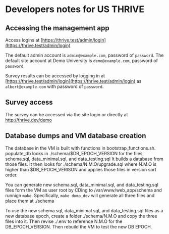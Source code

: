 # Developers notes for US THRIVE

## Accessing the management app

Access logins at [https://thrive.test/admin/login](https://thrive.test/admin/login)

The default admin account is `admin@example.com`, password of `password`.
The default site account at Demo University is `demo@example.com`, password of `password`.

Survey results can be accessed by logging in at [https://thrive.test/admin/login](https://thrive.test/admin/login) as `albert@example.com` with password of `password`.


## Survey access

The survey can be accessed via the site login or directly at http://thrive.dev/demo


## Database dumps and VM database creation

The database in the VM is built with functions in bootstrap_functions.sh.  populate_db looks in ./schema/$DB_EPOCH_VERSION for the files schema.sql, data_minimal.sql, and data_testing.sql  It builds a database from those files. It then looks for ./schema/N.M.O/upgrade.sql where N.M.O is higher than $DB_EPOCH_VERISON and applies those files in version sort order.

You can generate new schema.sql, data_minimal.sql, and data_testing.sql files form the VM as user root by CDing to /var/www/web_app/schema and runnign `make`.  Specifically, `make dump_dev` will generate all three files and place them at ./schema

To use the new schema.sql, data_minimal.sql, and data_testing.sql files as a new database epoch, create a folder ./schema/N.M.O and copy the three files into it. Then revise ./.env to reference N.M.O for the DB_EPOCH_VERSION. Then rebuild the VM to test the new DB EPOCH.

